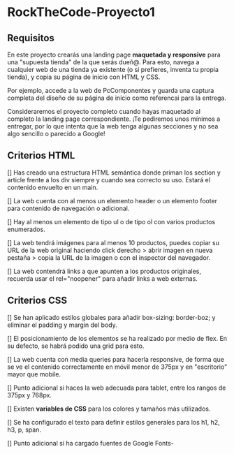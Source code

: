 # RockTheCode-Proyecto1

## Requisitos

En este proyecto crearás una landing page **maquetada y responsive** para una "supuesta tienda" de la que serás dueñ@.
Para esto, navega a cualquier web de una tienda ya existente (o si prefieres, inventa tu propia tienda), y copia su página de inicio con HTML y CSS.

Por ejemplo, accede a la web de PcComponentes y guarda una captura completa del diseño de su página de inicio como referencai para la entrega.

Consideraremos el proyecto completo cuando hayas maquetado al completo la landing page correspondiente. ¡Te pediremos unos mínimos a entregar, por lo que intenta que la web tenga algunas secciones y no sea algo sencillo o parecido a Google!


## Criterios HTML

[] Has creado una estructura HTML semántica donde priman los section y article frente a los div siempre y cuando sea correcto su uso. Estará el contenido envuelto en un main.

[] La web cuenta con al menos un elemento header o un elemento footer para contenido de navegación o adicional.

[] Hay al menos un elemento de tipo ul o de tipo ol con varios productos enumerados.

[] La web tendrá imágenes para al menos 10 productos, puedes copiar su URL de la web original haciendo click derecho > abrir imagen en nueva pestaña > copia la URL de la imagen o con el inspector del navegador.

[] La web contendrá links a que apunten a los productos originales, recuerda usar el rel="noopener" para añadir links a web externas.


## Criterios CSS

[] Se han aplicado estilos globales para añadir box-sizing: border-boz; y eliminar el padding y margin del body.

[] El posicionamiento de los elementos se ha realizado por medio de flex. En su defecto, se habrá podido una grid para esto.

[] La web cuenta con media queries para hacerla responsive, de forma que se ve el contenido correctamente en móvil menor de 375px y en "escritorio" mayor que mobile.

[] Punto adicional si haces la web adecuada para tablet, entre los rangos de 375px y 768px.

[] Existen **variables de CSS** para los colores y tamaños más utilizados.

[] Se ha configurado el texto para definir estilos generales para los h1, h2, h3, p, span.

[] Punto adicional si ha cargado fuentes de Google Fonts-